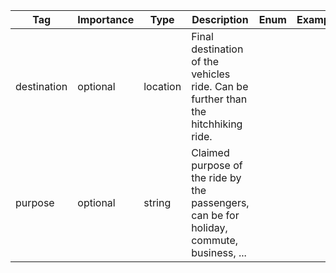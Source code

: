 | Tag         | Importance   | Type      | Description                                                                 | Enum | Example |
|-------------|--------------|-----------|-----------------------------------------------------------------------------|------|---------|
| destination | optional  | location  | Final destination of the vehicles ride. Can be further than the hitchhiking ride. |      |         |
| purpose     | optional  | string    | Claimed purpose of the ride by the passengers, can be for holiday, commute, business, ... |      |         |

